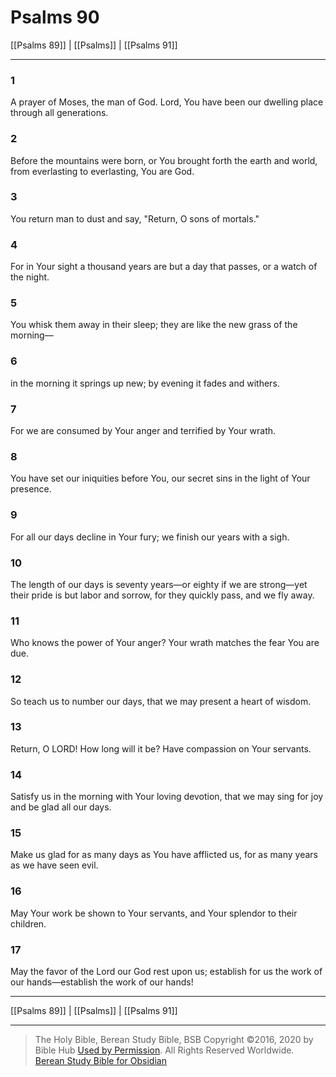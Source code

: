# Psalms 90

[[Psalms 89]] | [[Psalms]] | [[Psalms 91]]

---

### 1
A prayer of Moses, the man of God. Lord, You have been our dwelling place through all generations.

### 2
Before the mountains were born, or You brought forth the earth and world, from everlasting to everlasting, You are God.

### 3
You return man to dust and say, "Return, O sons of mortals."

### 4
For in Your sight a thousand years are but a day that passes, or a watch of the night.

### 5
You whisk them away in their sleep; they are like the new grass of the morning—

### 6
in the morning it springs up new; by evening it fades and withers.

### 7
For we are consumed by Your anger and terrified by Your wrath.

### 8
You have set our iniquities before You, our secret sins in the light of Your presence.

### 9
For all our days decline in Your fury; we finish our years with a sigh.

### 10
The length of our days is seventy years—or eighty if we are strong—yet their pride is but labor and sorrow, for they quickly pass, and we fly away.

### 11
Who knows the power of Your anger? Your wrath matches the fear You are due.

### 12
So teach us to number our days, that we may present a heart of wisdom.

### 13
Return, O LORD! How long will it be? Have compassion on Your servants.

### 14
Satisfy us in the morning with Your loving devotion, that we may sing for joy and be glad all our days.

### 15
Make us glad for as many days as You have afflicted us, for as many years as we have seen evil.

### 16
May Your work be shown to Your servants, and Your splendor to their children.

### 17
May the favor of the Lord our God rest upon us; establish for us the work of our hands—establish the work of our hands!

---

[[Psalms 89]] | [[Psalms]] | [[Psalms 91]]

---

> The Holy Bible, Berean Study Bible, BSB
> Copyright &copy;2016, 2020 by Bible Hub
> [Used by Permission](https://berean.bible/terms.htm). All Rights Reserved Worldwide.
> [Berean Study Bible for Obsidian](https://github.com/gapmiss/berean-study-bible-for-obsidian)</small>

